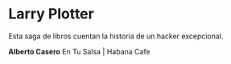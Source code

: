 # Larry Plotter

Esta saga de libros cuentan la historia de un hacker excepcional.

**Alberto Casero** En Tu Salsa | Habana Cafe